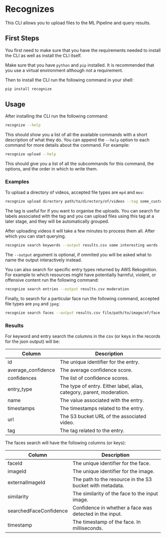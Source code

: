 # Recognizes

This CLI allows you to upload files to the ML Pipeline and query results.

## First Steps

You first need to make sure that you have the requirements needed to install the CLI as well as install the CLI itself.

Make sure that you have `python` and `pip` installed. It is recommended that you use a virtual environment although not
a requirement.

Then to install the CLI run the following command in your shell:

```bash
pip install recognize
```

## Usage

After installing the CLI run the following command:

```bash
recognize --help
```

This should show you a list of all the available commands with a short description of what they do. You can append
the `--help` option to each command for more details about the command. For example:

```bash
recognize upload --help
```

This should give you a list of all the subcommands for this command, the options, and the order in which to write them.

### Examples

To upload a directory of videos, accepted file types are `mp4` and `mov`:

```bash
recognize upload directory path/to/directory/of/videos --tag some_custom_tag
```

The tag is useful for if you want to organise the uploads. You can search for labels associated with the tag and you can
upload files using this tag at a later stage, and they will be automatically grouped.

After uploading videos it will take a few minutes to process them all. After which you can start querying.

```bash
recognize search keywords --output results.csv some interesting words
```

The `--output` argument is optional, if ommited you will be asked what to name the output interactively instead.

You can also search for specific entry types returned by AWS Rekognition. For example to which resources might have
potentially harmful, violent, or offensive content run the following command:

```bash
recognize search entries --output results.csv moderation
```

Finally, to search for a particular face run the following command, accepted file types are `png` and `jpeg`:

```bash
recognize search faces --output results.csv file/path/to/image/of/face
```

### Results

For keyword and entry search the columns in the csv (or keys in the records for the json output) will be:

| Column             | Description                                                           |
|--------------------|-----------------------------------------------------------------------|
| id                 | The unique identifier for the entry.                                  |
| average_confidence | The average confidence score.                                         |
| confidences        | The list of confidence scores.                                        |
| entry_type         | The type of entry. Either label, alias, category, parent, moderation. |
| name               | The value associated with the entry.                                  |
| timestamps         | The timestamps related to the entry.                                  |
| url                | The S3 bucket URL of the associated video.                            |
| tag                | The tag related to the entry.                                         |

The faces search will have the following columns (or keys):

| Column                 | Description                                              |
|------------------------|----------------------------------------------------------|
| faceId                 | The unique identifier for the face.                      |
| imageId                | The unique identifier for the image.                     |                                                          |
| externalImageId        | The path to the resource in the S3 bucket with metadata. |
| similarity             | The similarity of the face to the input image.           |
| searchedFaceConfidence | Confidence in whether a face was detected in the input.  |
| timestamp              | The timestamp of the face. In milliseconds.              |





